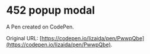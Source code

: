 # 452 popup modal

A Pen created on CodePen.

Original URL: [https://codepen.io/lizaida/pen/PwwpQbe](https://codepen.io/lizaida/pen/PwwpQbe).

